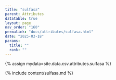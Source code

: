 ```yaml
---
title: "sulfasa"
parent: Attributes
datatable: true
layout: page
nav_order: "160"
permalink: "docs/attributes/sulfasa.html"
date: "2025-03-18"
params:
  title: ""
  rank: ""
---
```

{% assign mydata=site.data.csv.attributes.sulfasa %} 

{% include content/sulfasa.md %}
